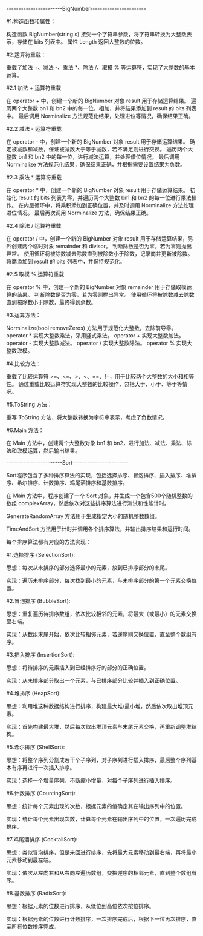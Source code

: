 -----------------------BigNumber-----------------------

#1.构造函数和属性：

构造函数 BigNumber(string s) 接受一个字符串参数，将字符串转换为大整数表示，存储在 bits 列表中。
属性 Length 返回大整数的位数。

#2.运算符重载：

重载了加法 +、减法 -、乘法 *、除法 /、取模 % 等运算符，实现了大整数的基本运算。

#2.1 加法 + 运算符重载

在 operator + 中，创建一个新的 BigNumber 对象 result 用于存储运算结果。
遍历两个大整数 bn1 和 bn2 中的每一位，相加，并将结果添加到 result 的 bits 列表中。
最后调用 Norminalize 方法规范化结果，处理进位等情况，确保结果正确。

#2.2 减法 - 运算符重载

在 operator - 中，创建一个新的 BigNumber 对象 result 用于存储运算结果。
确定被减数和减数，保证被减数大于等于减数，若不满足则进行交换。
遍历两个大整数 bn1 和 bn2 中的每一位，进行减法运算，并处理借位情况。
最后调用 Norminalize 方法规范化结果，确保结果正确，并根据需要设置结果为负数。

#2.3 乘法 * 运算符重载

在 operator * 中，创建一个新的 BigNumber 对象 result 用于存储运算结果。
初始化 result 的 bits 列表为零，并遍历两个大整数 bn1 和 bn2 的每一位进行乘法操作。
在内层循环中，将乘积添加到正确位置，并及时调用 Norminalize 方法处理进位情况。
最后再次调用 Norminalize 方法，确保结果正确。

#2.4 除法 / 运算符重载

在 operator / 中，创建一个新的 BigNumber 对象 result 用于存储运算结果，另外创建两个临时对象 remainder 和 divisor。
判断除数是否为零，若为零则抛出异常。
使用循环将被除数减去除数直到被除数小于除数，记录商并更新被除数。
将商添加到 result 的 bits 列表中，并保持规范化。

#2.5 取模 % 运算符重载

在 operator % 中，创建一个新的 BigNumber 对象 remainder 用于存储取模运算的结果。
判断除数是否为零，若为零则抛出异常。
使用循环将被除数减去除数直到被除数小于除数，最终得到余数。

#3.运算方法：

Norminalize(bool removeZeros) 方法用于规范化大整数，去除前导零。
operator * 实现大整数乘法，采用竖式乘法。
operator + 实现大整数加法。
operator - 实现大整数减法。
operator / 实现大整数除法。
operator % 实现大整数取模。

#4.比较方法：

重载了比较运算符 >=、<=、>、<、==、!=，用于比较两个大整数的大小和相等性。
通过重载比较运算符实现大整数的比较操作，包括大于、小于、等于等情况。

#5.ToString 方法：

重写 ToString 方法，将大整数转换为字符串表示，考虑了负数情况。

#6.Main 方法：

在 Main 方法中，创建两个大整数对象 bn1 和 bn2，进行加法、减法、乘法、除法和取模运算，然后输出结果。


-----------------------Sort-----------------------

Sort程序包含了多种排序算法的实现，包括选择排序、冒泡排序、插入排序、堆排序、希尔排序、计数排序、鸡尾酒排序和基数排序。

在 Main 方法中，程序创建了一个 Sort 对象，并生成一个包含500个随机整数的数组 complexArray，然后依次对这些排序算法进行测试和性能计时。

GenerateRandomArray 方法用于生成指定大小的随机整数数组。

TimeAndSort 方法用于计时并调用各个排序算法，并输出排序结果和运行时间。

每个排序算法都有对应的方法实现：

#1.选择排序 (SelectionSort):

思想：每次从未排序的部分选择最小的元素，放到已排序部分的末尾。

实现：遍历未排序部分，每次找到最小的元素，与未排序部分的第一个元素交换位置。

#2.冒泡排序 (BubbleSort):

思想：重复遍历待排序数组，依次比较相邻的元素，将最大（或最小）的元素交换至右端。

实现：从数组末尾开始，依次比较相邻元素，若逆序则交换位置，直至整个数组有序。

#3.插入排序 (InsertionSort):

思想：将待排序的元素插入到已经排序好的部分的正确位置。

实现：从未排序部分取出一个元素，与已排序部分比较并插入到正确位置。

#4.堆排序 (HeapSort):

思想：利用堆这种数据结构进行排序，构建最大堆/最小堆，然后依次取出堆顶元素。

实现：首先构建最大堆，然后每次取出堆顶元素与末尾元素交换，再重新调整堆结构。

#5.希尔排序 (ShellSort):

思想：将整个序列分割成若干个子序列，对子序列进行插入排序，最后整个序列基本有序再进行一次插入排序。

实现：选择一个增量序列，不断缩小增量，对每个子序列进行插入排序。

#6.计数排序 (CountingSort):

思想：统计每个元素出现的次数，根据元素的值确定其在输出序列中的位置。

实现：统计每个元素出现次数，计算每个元素在输出序列中的位置，一次遍历完成排序。

#7.鸡尾酒排序 (CocktailSort):

思想：类似冒泡排序，但是来回进行排序，先将最大元素移动到最右端，再将最小元素移动到最左端。

实现：依次从左向右和从右向左遍历数组，交换逆序的相邻元素，直到整个数组有序。

#8.基数排序 (RadixSort):

思想：根据元素的位数进行排序，从低位到高位依次按位排序。

实现：根据元素的位数进行计数排序，一次排序完成后，根据下一位再次排序，直至所有位数排序完成。
